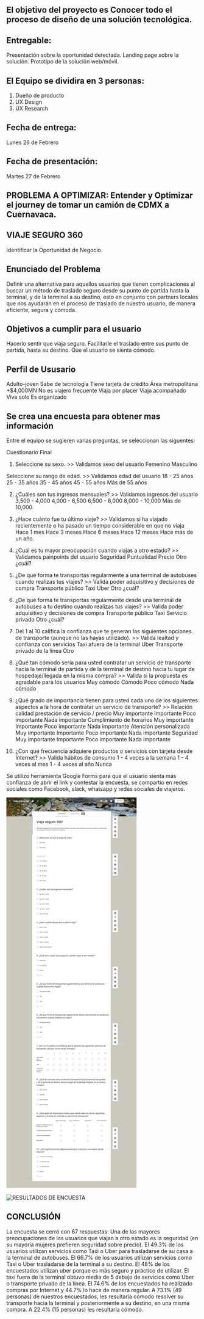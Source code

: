 ## El objetivo del proyecto es Conocer todo el proceso de diseño de una solución tecnológica.

## Entregable:

Presentación sobre la oportunidad detectada.
Landing page sobre la solución.
Prototipo de la solución web/móvil.


## El Equipo se dividira en 3 personas:

1. Dueño de producto
2. UX Design
3. UX Research


## Fecha de entrega:
Lunes 26 de Febrero

## Fecha de presentación:
Martes 27 de Febrero

## PROBLEMA A OPTIMIZAR: Entender y Optimizar el journey de tomar un camión de CDMX a Cuernavaca.


## VIAJE SEGURO 360

Identificar la Oportunidad de Negocio.

## Enunciado del Problema

Definir una alternativa para aquellos usuarios que tienen complicaciones al buscar un método de traslado seguro desde su punto de partida hasta la terminal, y de la terminal a su destino, esto en conjunto con partners locales que nos ayudarán en el proceso de traslado de nuestro usuario, de manera eficiente, segura y cómoda.

## Objetivos a cumplir para el usuario

Hacerlo sentir que viaja seguro.
Facilitarle el traslado entre sus punto de partida, hasta su destino.
Que el usuario se sienta cómodo.

## Perfil de Ususario

Adulto-joven
Sabe de tecnología
Tiene tarjeta de crédito
Área metropolitana
+$4,000MN
No es viajero frecuente
Viaja por placer
Viaja acompañado
Vive solo
Es organizado


## Se crea una encuesta para obtener mas información

Entre el equipo se sugieren varias preguntas, se seleccionan las siguentes:

Cuestionario Final

1. Seleccione su sexo.  >> Validamos sexo del usuario
Femenino
Masculino

Seleccione su rango de edad.  >> Validamos edad del usuario
18 - 25 años
25 - 35 años
35 - 45 años
45 - 55 años
Más de 55 años

2. ¿Cuáles son tus ingresos mensuales? >> Validamos ingresos del usuario
3,500 - 4,000
4,000 - 6,500
6,500 - 8,000
8,000 - 10,000
Más de 10,000

3. ¿Hace cuánto fue tu último viaje? >> Validamos si ha viajado recientemente o ha pasado un tiempo considerable en que no viaja
Hace 1 mes
Hace 3 meses
Hace 6 meses
Hace 12 meses
Hace más de un año.

4. ¿Cuál es tu mayor preocupación cuando viajas a otro estado? >> Validamos painpoints del usuario
Seguridad
Puntualidad
Precio
Otro ¿cuál?

5. ¿De qué forma te transportas regularmente a una terminal de autobuses cuando realizas tus viajes? >> Valida poder adquisitivo y decisiones de compra
Transporte público
Taxi
Uber
Otro ¿cuál?

6. ¿De qué forma te transportas regularmente desde una terminal de autobuses a tu destino cuando realizas tus viajes? >> Valida poder adquisitivo y  decisiones de compra
Transporte público
Taxi
Servicio privado
Otro ¿cuál?

7. Del 1 al 10 califica la confianza que te generan las siguientes opciones de transporte (aunque no las hayas utilizado). >> Valida lealtad y confianza con servicios
Taxi afuera de la terminal
Uber
Transporte privado de la línea
Otro

8. ¿Qué tan cómodo sería para usted contratar un servicio de transporte hacia la terminal de partida y de la terminal de destino hacia tu lugar de hospedaje/llegada en la misma compra? >> Valida si la propuesta es agradable para los usuarios
Muy cómodo
Cómodo
Poco cómodo
Nada cómodo

9. ¿Qué grado de importancia tienen para usted cada uno de los siguientes aspectos a la hora de contratar un servicio de transporte? >>
Relación calidad prestación de servicio / precio
  Muy importante    Importante    Poco importante    Nada importante
Cumplimiento de horarios
  Muy importante    Importante    Poco importante    Nada importante
Atención personalizada   
  Muy importante    Importante    Poco importante    Nada importante
Seguridad
  Muy importante    Importante    Poco importante    Nada importante

10. ¿Con qué frecuencia adquiere productos o servicios con tarjeta desde Internet? >> Valida hábitos de consumo
1 - 4 veces a la semana
1 - 4 veces al mes
1 - 4 veces al año
Nunca


Se utilizo herramienta Google Forms para que el usuario sienta más confianza de abrir el link y contestar la encuesta, se compartio en redes sociales como Facebook, slack, whatsapp y redes sociales de viajeros.

<!-- IMAGEN ENCUESTA -->
![ENCUESTA](assets/images/Encuesta.png)


![RESULTADOS DE ENCUESTA](assets/images/ResultadosEncuesta)

## CONCLUSIÓN

La encuesta se cerró con 67 respuestas:
Una de las mayores preocupaciones de los usuarios que viajan a otro estado es la seguridad (en su mayoría mujeres prefieren seguridad sobre precio).
 El 49.3% de los usuarios utilizan servicios como Taxi o Uber para trasladarse de su casa a la terminal de autobuses.
El 66.7% de los usuarios utilizan servicios como Taxi o Uber trasladarse de la terminal a su destino.
El 48% de los encuestados utilizan uber porque es más seguro y práctico de utilizar.
El taxi fuera de la terminal obtuvo media de 5 debajo de servicios como Uber o transporte privado de la línea.
El 74.6% de los encuestados ha realizado compras por Internet y 44.7% lo hace de manera regular.
A 73.1% (49 personas) de nuestros encuestados, les resultaría cómodo resolver su transporte hacia la terminal y posteriormente a su destino, en una misma compra. A 22.4% (15 personas) les resultaría cómodo.
